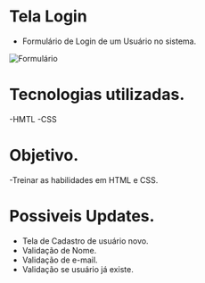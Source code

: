 # Tela Login 

- Formulário de  Login de um Usuário no sistema.

![Formulário](https://user-images.githubusercontent.com/66691283/116791669-62889f00-aa92-11eb-83d0-407519d352a5.jpg)


# Tecnologias utilizadas.
-HMTL
-CSS

 # Objetivo.
 
 -Treinar as habilidades em HTML e CSS.
 
 
 # Possiveis Updates.
 - Tela de Cadastro de usuário novo.
 - Validação de Nome.
 - Validação de e-mail. 
 - Validação se usuário já existe. 

